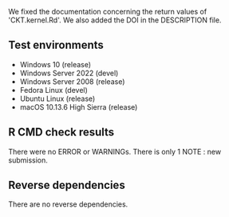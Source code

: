 We fixed the documentation concerning the return values of 'CKT.kernel.Rd'. 
We also added the DOI in the DESCRIPTION file.


## Test environments

* Windows 10 (release)
* Windows Server 2022 (devel)
* Windows Server 2008 (release)
* Fedora Linux (devel)
* Ubuntu Linux (release)
* macOS 10.13.6 High Sierra (release)

## R CMD check results
There were no ERROR or WARNINGs. 
There is only 1 NOTE : new submission.

## Reverse dependencies
There are no reverse dependencies.


